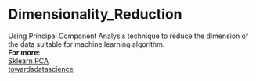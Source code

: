 # Dimensionality_Reduction 
Using Principal Component Analysis technique to reduce the dimension of the data suitable for machine learning algorithm.<br/>
<b>For more:</b><br/> 
<a href="https://scikit-learn.org/stable/modules/generated/sklearn.decomposition.PCA.html">Sklearn PCA</a>
<br/>
<a href="https://towardsdatascience.com/principal-component-analysis-pca-explained-visually-with-zero-math-1cbf392b9e7d">towardsdatascience</a>


